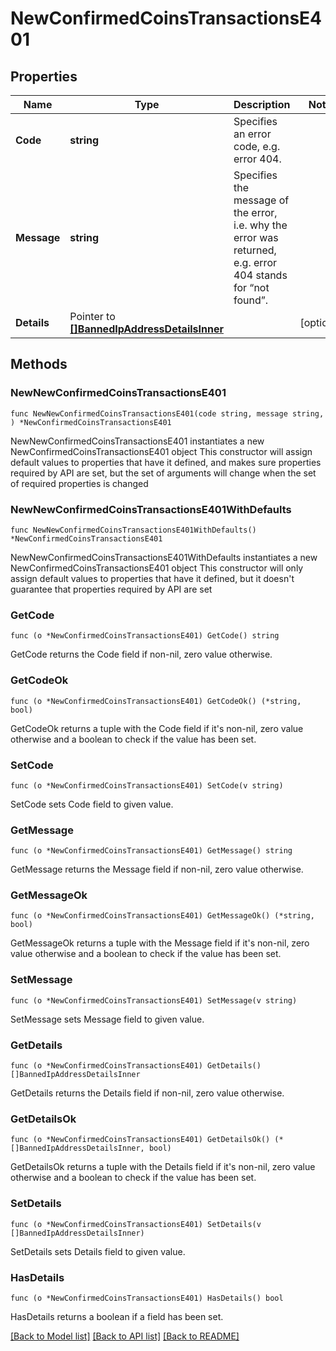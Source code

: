 # NewConfirmedCoinsTransactionsE401

## Properties

Name | Type | Description | Notes
------------ | ------------- | ------------- | -------------
**Code** | **string** | Specifies an error code, e.g. error 404. | 
**Message** | **string** | Specifies the message of the error, i.e. why the error was returned, e.g. error 404 stands for “not found”. | 
**Details** | Pointer to [**[]BannedIpAddressDetailsInner**](BannedIpAddressDetailsInner.md) |  | [optional] 

## Methods

### NewNewConfirmedCoinsTransactionsE401

`func NewNewConfirmedCoinsTransactionsE401(code string, message string, ) *NewConfirmedCoinsTransactionsE401`

NewNewConfirmedCoinsTransactionsE401 instantiates a new NewConfirmedCoinsTransactionsE401 object
This constructor will assign default values to properties that have it defined,
and makes sure properties required by API are set, but the set of arguments
will change when the set of required properties is changed

### NewNewConfirmedCoinsTransactionsE401WithDefaults

`func NewNewConfirmedCoinsTransactionsE401WithDefaults() *NewConfirmedCoinsTransactionsE401`

NewNewConfirmedCoinsTransactionsE401WithDefaults instantiates a new NewConfirmedCoinsTransactionsE401 object
This constructor will only assign default values to properties that have it defined,
but it doesn't guarantee that properties required by API are set

### GetCode

`func (o *NewConfirmedCoinsTransactionsE401) GetCode() string`

GetCode returns the Code field if non-nil, zero value otherwise.

### GetCodeOk

`func (o *NewConfirmedCoinsTransactionsE401) GetCodeOk() (*string, bool)`

GetCodeOk returns a tuple with the Code field if it's non-nil, zero value otherwise
and a boolean to check if the value has been set.

### SetCode

`func (o *NewConfirmedCoinsTransactionsE401) SetCode(v string)`

SetCode sets Code field to given value.


### GetMessage

`func (o *NewConfirmedCoinsTransactionsE401) GetMessage() string`

GetMessage returns the Message field if non-nil, zero value otherwise.

### GetMessageOk

`func (o *NewConfirmedCoinsTransactionsE401) GetMessageOk() (*string, bool)`

GetMessageOk returns a tuple with the Message field if it's non-nil, zero value otherwise
and a boolean to check if the value has been set.

### SetMessage

`func (o *NewConfirmedCoinsTransactionsE401) SetMessage(v string)`

SetMessage sets Message field to given value.


### GetDetails

`func (o *NewConfirmedCoinsTransactionsE401) GetDetails() []BannedIpAddressDetailsInner`

GetDetails returns the Details field if non-nil, zero value otherwise.

### GetDetailsOk

`func (o *NewConfirmedCoinsTransactionsE401) GetDetailsOk() (*[]BannedIpAddressDetailsInner, bool)`

GetDetailsOk returns a tuple with the Details field if it's non-nil, zero value otherwise
and a boolean to check if the value has been set.

### SetDetails

`func (o *NewConfirmedCoinsTransactionsE401) SetDetails(v []BannedIpAddressDetailsInner)`

SetDetails sets Details field to given value.

### HasDetails

`func (o *NewConfirmedCoinsTransactionsE401) HasDetails() bool`

HasDetails returns a boolean if a field has been set.


[[Back to Model list]](../README.md#documentation-for-models) [[Back to API list]](../README.md#documentation-for-api-endpoints) [[Back to README]](../README.md)


